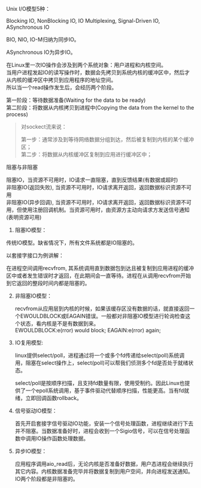 Unix I/O模型5种：

Blocking IO, NonBlocking IO, IO Multiplexing, Signal-Driven IO, ASynchronous IO

BIO, NIO, IO-M归纳为同步IO。

ASynchronous IO为异步IO。

在Linux里一次IO操作会涉及到两个系统对象：用户进程和内核空间。  
当用户进程发起IO的读写操作时，数据会先拷贝到系统内核的缓冲区中，然后才从内核的缓冲区中拷贝到应用程序的地址空间。  
所以当一个read操作发生后，会经历两个阶段。

第一阶段：等待数据准备(Waiting for the data to be ready)  
第二阶段：将数据从内核拷贝到进程中(Copying the data from the kernel to the process)  

> 对sockect流来说：  
>
> 第一步：通常涉及到等待网络数据分组到达，然后被复制到内核的某个缓冲区；  
> 第二步：将数据从内核缓冲区复制到应用进行缓冲区中；  


阻塞与非阻塞

阻塞IO，当资源不可用时，IO请求一直阻塞，直到反馈结果(有数据或超时)  
非阻塞IO(返回失败),  当资源不可用时，IO请求离开返回，返回数据标识资源不可用  
非阻塞IO(异步回调),  当资源不可用时，IO请求离开返回，返回数据标识资源不可用，但使用注册回调机制。当资源可用时，由资源方主动向请求方发送信号通知(表明资源可用)  




1. 阻塞IO模型：

  传统IO模型。缺省情况下，所有文件系统都是IO阻塞的。

  以套接字接口为例讲解：

  在进程空间调用recvfrom, 其系统调用直到数据包到达且被复制到应用进程的缓冲区中或者发生错误时才返回，在此期间会一直等待。进程在从调用recvfrom开始到它返回的整段时间内都是阻塞的。

2. 非阻塞IO模型：
	
	recvfrom从应用层到内核的时候，如果该缓存区没有数据的话，就直接返回一个EWOULDBLOCK或EAGAIN错误。一般都对非阻塞IO模型进行轮询检查这个状态，看内核是不是有数据到来。  
	EWOULDBLOCK:e(rror) would block; EAGAIN:e(rror) again;
	
3. IO复用模型: 

	linux提供select/poll，进程通过将一个或多个fd传递给select(poll)系统调用，阻塞在select操作上，select(poll)可以帮我们侦测多个fd是否处于就绪状态。
	
	select/poll是按顺序扫描，且支持fd数量有限，使用受制约。因此Linux也提供了一个epoll系统调用，基于事件驱动代替顺序扫描，性能更高。当有fd就绪，立即回调函数rollback。
	
4. 信号驱动IO模型：
	
	首先开启套接字信号驱动IO功能，安装一个信号处理函数，进程继续进行下去并不阻塞。当数据准备好时，进程会收到一个Sigio信号，可以在信号处理函数中调用IO操作函数处理数据。
	
5. 异步IO模型：

	应用程序调用aio_read后，无论内核是否准备好数据，用户态进程会继续执行其它内容。内核数据准备完毕并将数据复制到用户空间，并向进程发送通知。IO两个阶段都是非阻塞的。  
	


	




	